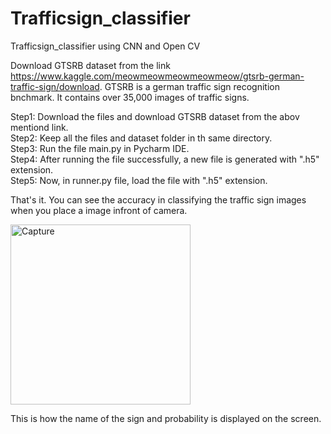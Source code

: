 # Trafficsign_classifier 
Trafficsign_classifier using CNN and Open CV 

Download GTSRB dataset from the link https://www.kaggle.com/meowmeowmeowmeowmeow/gtsrb-german-traffic-sign/download. GTSRB is a german traffic sign recognition bnchmark. It contains over 35,000 images of traffic signs.

Step1: Download the files and download GTSRB dataset from the abov mentiond link.                                                            
Step2: Keep all the files and dataset folder in th same directory.                                                         
Step3: Run the file main.py in Pycharm IDE.                                                                                   
Step4: After running the file successfully, a new file is generated with ".h5" extension.                                              
Step5: Now, in runner.py file, load the file with ".h5" extension.

That's it. You can see the accuracy in classifying the traffic sign images when you place a image infront of camera.



<img width="288" alt="Capture" src="https://user-images.githubusercontent.com/52530163/135622771-7c01cfd9-dab0-47eb-9982-f57636f047e5.PNG">

This is how the name of the sign and probability is displayed on the screen.
